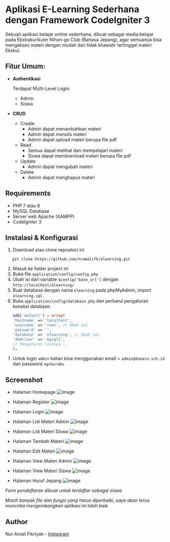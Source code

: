 # Aplikasi E-Learning Sederhana dengan Framework CodeIgniter 3

Sebuah aplikasi belajar online sederhana, dibuat sebagai media belajar pada Ekstrakurikuler Nihon-go Club (Bahasa Jepang), agar semuanya bisa mengakses materi dengan mudah dan tidak khawatir tertinggal materi Ekskul.

## Fitur Umum:

- **Authentikasi**

  Terdapat Multi-Level Login:

  - Admin
  - Siswa

- **CRUD**

  - Create
    - Admin dapat menambahkan materi
    - Admin dapat menulis materi
    - Admin dapat upload materi berupa file pdf
  - Read
    - Semua dapat melihat dan mempelajari materi
    - Siswa dapat mendownload materi berupa file pdf
  - Update
    - Admin dapat mengubah materi
  - Delete
    - Admin dapat menghapus materi

## Requirements

- PHP 7 atau 8
- MySQL Database
- Server web Apache (XAMPP)
- CodeIgniter 3

## Instalasi & Konfigurasi

1. Download atau clone repositori ini

```
   git clone https://github.com/nramalifk/elearning.git
```

2. Masuk ke folder project ini
3. Buka file `application/config/config.php`
4. Ubah isi dari variable `$config['base_url']` dengan `http://localhost/elearning/`
5. Buat database dengan nama `elearning` pada phpMyAdmin, import `elearning.sql`
6. Buka `application/config/database.php` dan perbarui pengaturan koneksi database:
   ```php
   $db['default'] = array(
   'hostname' => 'localhost',
   'username' => 'root', // Ubah ini
   'password' => '',
   'database' => 'elearning', // Ubah ini
   'dbdriver' => 'mysqli',
   // Pengaturan lainnya...
   );
   ```
7. Untuk login `admin` kalian bisa menggunakan email = `admin@domain.sch.id` dan password `ngckurabu`

## Screenshot

- Halaman Homepage
  ![image](screenshot/homepage.png)

- Halaman Register
  ![image](screenshot/regist.png)

- Halaman Login
  ![image](screenshot/login.png)

- Halaman List Materi Admin
  ![image](screenshot/admin_list_materi.png)

- Halaman List Materi Siswa
  ![image](screenshot/siswa_list_materi.png)

- Halaman Tambah Materi
  ![image](screenshot/add_materi.png)

- Halaman Edit Materi
  ![image](screenshot/edit_materi.png)

- Halaman View Materi Admin
  ![image](screenshot/admin_view_materi.png)

- Halaman View Materi Siswa
  ![image](screenshot/siswa_view_materi.png)

- Halaman Huruf Jepang
  ![image](screenshot/huruf_jepang.png)

_Form pendaftaran dibuat untuk terdaftar sebagai siswa_

_Masih banyak file dan fungsi yang harus diperbaiki, saya akan terus mencoba mengembangkan aplikasi ini lebih baik_

## Author

Nur Amali Fikriyah - [Instagram](https://www.instagram.com/nramalifk_/)
